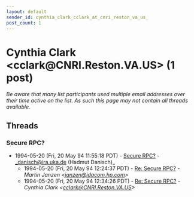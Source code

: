 ```yaml
---
layout: default
sender_id: cynthia_clark_cclark_at_cnri_reston_va_us_
post_count: 1
---
```


# Cynthia Clark <cclark<span>@</span>CNRI.Reston.VA.US> (1 post)

_Be aware that many list participants used multiple email addresses over their time active on the list. As such this page may not contain all threads available._

## Threads

### Secure RPC?
+ 1994-05-20 (Fri, 20 May 94 11:55:18 PDT) - [Secure RPC?](/archive/1994/05/26efa7dd1dc2cd8194ebcb42263010a923d9ed723313fa9a2e87076b746a93a5) - _danisch@ira.uka.de (Hadmut Danisch)_
  + 1994-05-20 (Fri, 20 May 94 12:24:37 PDT) - [Re: Secure RPC?](/archive/1994/05/36b4591466dd0b600bd8b766e8caef2626eb85a66d110a8a4022a7f3043ed5e8) - _Martin Janzen \<janzen@idacom.hp.com\>_
  + 1994-05-20 (Fri, 20 May 94 12:34:26 PDT) - [Re: Secure RPC?](/archive/1994/05/5cd826229d396535ffc689e63e4d9acdccd5cf4229e2ef41f5f486d2798fe003) - _Cynthia Clark \<cclark@CNRI.Reston.VA.US\>_


